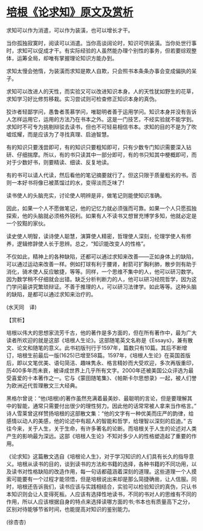 # [培根《论求知》原文及赏析](https://www.vrrw.net/wx/12225.html)

求知可以作为消遣，可以作为装潢，也可以增长才干。

当你孤独寂寞时，阅读可以消遣。当你高谈阔论时，知识可供装潢。当你处世行事时，求知可以促成才干。有实际经验的人虽然能办理个别性的事务，但若要综观整体，运筹全局，却唯有掌握理论知识方能办到。

求知太慢会弛惰，为装潢而求知是欺人自欺，只会照书本条条办事会变成偏执的呆子。

求知可以改进人的天性，而实验又可以改进知识本身。人的天性犹如野生的花草，求知学习好比修剪移栽。实习尝试则可检查修正知识本身的真伪。

狡诈者轻鄙学问，愚鲁者羡慕学问，唯聪明者善于运用学问。知识本身并没有告诉人怎样运用它，运用的方法乃在书本之外。这是一门技艺，不经实验就不能学到。求知时不可专为挑剔辩驳去读书，但也不可轻易相信书本。求知的目的不是为了吹嘘炫耀，而是应该为了寻找真理、启迪智慧。



有的知识只要浅尝即可，有的知识只要粗知即可，只有少数专门知识需要深入钻研、仔细揣摩。所以，有的书只读其中一部分即可，有的书只知其中梗概即可，而对于少数好书，则要精读、细读、反复地读。

有的书可以请人代读，然后看他的笔记摘要就行了。但这只限于质量粗劣的书。否则一本好书将像已被蒸馏过的水，变得淡而乏味了!

读书使人的头脑充实，讨论使人明辨是非，做笔记则能使知识准确。

因此，如果一个人不愿做笔记，他的记忆力就必须强而可靠。如果一个人只愿孤独探索，他的头脑就必须格外锐利。如果有人不读书又想冒充博学多知，他就必定是一个狡黠的家伙。

读史使人明智，读诗使人聪慧，演算使人精密，哲理使人深刻，伦理学使人有修养，逻辑修辞使人长于思辨。总之，“知识能改变人的性格”。

不仅如此，精神上的各种缺陷，还都可以通过求知来改善——正如身体上的缺陷，可以通过运动来改善一样。例如打球有利于腰肾，射箭可扩胸利肺，散步则有助于消化，骑术使人反应敏捷，等等。同样，一个思维不集中的人，他可以研习数学。因为数学稍不仔细就会出错。缺乏分析判断力的人，他可以研习经院哲学，因为这门学问最讲究繁琐辩证。不善于推理的人，可以研习法律学。如此等等。这种头脑的缺陷，是都可以通过求知来治疗的。

(水天同　译)

【赏析】

培根以伟大的思想家流芳千古，他的著作是多方面的，但在所有著作中，最为广大读者所欢迎的就是这部《培根人生论》。这部随笔英文名称是《Essays》，兼有散文、论文和随笔的意义。此书初版刊行于1597年，篇数只有10篇。其后不断增订，培根生前最后一版(1625)已增至58篇。1597年，《培根人生论》在英国首版后，即以文笔优美、语句简洁、趣味隽永、格言精妙而大受欢迎，多次再版重印，历400多年而未衰，被译成世界上几乎所有文字。2000年还被美国公众评选为最受喜爱的十本著作之一。它与《蒙田随笔集》、《帕斯卡尔思想录》一起，被人们誉为欧洲近代哲理散文三大经典。

黑格尔曾说：“他(培根)的著作虽然充满着最美妙、最聪明的言论，但是要理解其中的智能，通常只需要付出很少的理性努力。因此他的话常常被人拿来当作格言。” 诗人雪莱曾这样赞扬培根的这部散文集：“他的文字有一种优美而庄严的韵律，给感情以动人的美感，他的论述中有超人的智能和哲学，给理智以深刻的启迪。” 古往今来，关于人生，关于生命，有许多著名的论断。而培根关于人生的论述对人类产生的影响最为深远。这部《培根人生论》不知对多少人的性格塑造起了重要的作用。

《论求知》这篇散文选自《培根论人生》，对于学习知识的人们具有长久的指导意义。培根从读书的目的，谈到读书的方法和书籍的选择，各种书籍的不同功用，以及读书对性格缺陷的改造作用，每一句话都蕴涵着深刻的道理。这些道理一个人摸索可能要有一个过程才能领悟，但是培根说出来却是那么简捷确凿，让人信服。同时，培根还告诉我们，读书应该与实践相结合，实验可以检验知识的真伪，只认书本知识则会让人变得死板。人应该有选择性地读书，不同的书对人的思维有不同的作用，所以人应该根据自身的特点来选择读哪方面的书;书本也有质量高下之分，区别对待能够节省时间，也能提高对知识的鉴别能力。

(徐杏杏)


